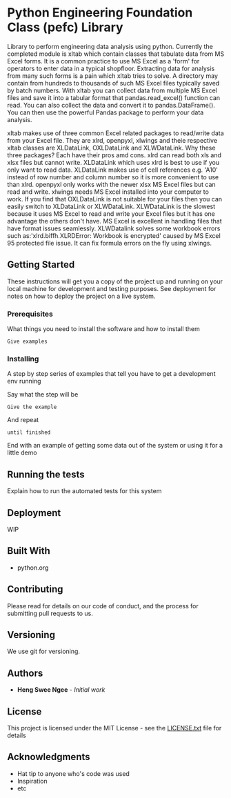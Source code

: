 # Python Engineering Foundation Class (pefc) Library

Library to perform engineering data analysis using python.
Currently the completed module is xltab which contain classes that tabulate data from MS Excel forms.
It is a common practice to use MS Excel as a 'form' for operators to enter data in a typical shopfloor. Extracting data for analysis from many such forms is a pain which xltab tries to solve. A directory may contain from hundreds to thousands of such MS Excel files typically saved by batch numbers.
With xltab you can collect data from multiple MS Excel files and save it into a tabular format that pandas.read_excel() function can read. You can also collect the data and convert it to pandas.DataFrame().
You can then use the powerful Pandas package to perform your data analysis.

xltab makes use of three common Excel related packages to read/write data from your Excel file.
They are xlrd, openpyxl, xlwings and theie respective xltab classes are XLDataLink, OXLDataLink and XLWDataLink.
Why these three packages? Each have their pros amd cons. xlrd can read both xls and xlsx files but cannot write.
XLDataLink which uses xlrd is best to use if you only want to read data. XLDataLink makes use of cell references e.g. 'A10' instead of row number and column number so it is more convenient to use than xlrd.
openpyxl only works with the newer xlsx MS Excel files but can read and write.
xlwings needs MS Excel installed into your computer to work.
If you find that OXLDataLink is not suitable for your files then you can easily switch to XLDataLink or XLWDataLink. XLWDataLink is the slowest because it uses MS Excel to read and write your Excel files but it has one advantage the others don't have.  MS Excel is excellent in handling files that have format issues seamlessly.
XLWDatalink solves some workbook errors such as:'xlrd.biffh.XLRDError: Workbook is encrypted' caused by MS Excel 95 protected file issue. It can fix formula errors on the fly using xlwings.

## Getting Started

These instructions will get you a copy of the project up and running on your local machine for development and testing purposes. See deployment for notes on how to deploy the project on a live system.

### Prerequisites

What things you need to install the software and how to install them

```
Give examples
```

### Installing

A step by step series of examples that tell you have to get a development env running

Say what the step will be

```
Give the example
```

And repeat

```
until finished
```

End with an example of getting some data out of the system or using it for a little demo

## Running the tests

Explain how to run the automated tests for this system

## Deployment

WIP

## Built With

* python.org

## Contributing

Please read for details on our code of conduct, and the process for submitting pull requests to us.

## Versioning

We use git for versioning.

## Authors

* **Heng Swee Ngee** - *Initial work*

## License

This project is licensed under the MIT License - see the [LICENSE.txt](LICENSE.txt) file for details

## Acknowledgments

* Hat tip to anyone who's code was used
* Inspiration
* etc